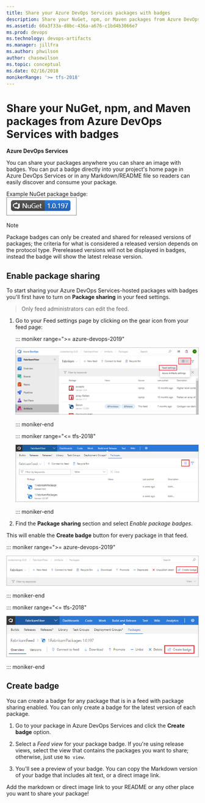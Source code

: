 ```yaml
---
title: Share your Azure DevOps Services packages with badges
description: Share your NuGet, npm, or Maven packages from Azure DevOps Services with badges
ms.assetid: 60a3f33a-d8bc-436a-a676-c1bd4b3066e7
ms.prod: devops
ms.technology: devops-artifacts
ms.manager: jillfra
ms.author: phwilson
author: chasewilson
ms.topic: conceptual
ms.date: 02/16/2018
monikerRange: '>= tfs-2018'
---
```


# Share your NuGet, npm, and Maven packages from Azure DevOps Services with badges

**Azure DevOps Services**

You can share your packages anywhere you can share an image with badges. You can put a badge directly into your project's home page in Azure DevOps Services or in any Markdown/README file so readers can easily discover and consume your package.

Example NuGet package badge:  
![Azure DevOps Services Package sharing badge for NuGet, npm, or Maven](_shared/_img/package-badge.png)

> [!NOTE]
> Package badges can only be created and shared for released versions of packages; the criteria for what is considered a released version depends on the protocol type. Prereleased versions will not be displayed in badges, instead the badge will show the latest release version.

## Enable package sharing  

To start sharing your Azure DevOps Services-hosted packages with badges you'll first have to turn on **Package sharing** in your feed settings.

> Only feed administrators can edit the feed.

1. Go to your Feed settings page by clicking on the gear icon from your feed page: 

   ::: moniker range=">= azure-devops-2019"

   ![Edit an Azure DevOps Services feed in Azure Artifacts](_shared/_img/edit-feed-full-newnav.png)

   ::: moniker-end

   ::: moniker range="<= tfs-2018"

   ![Edit an Azure DevOps Services feed in Package](_shared/_img/edit-feed-full.png)

   ::: moniker-end

2. Find the **Package sharing** section and select *Enable package badges*.

This will enable the **Create badge** button for every package in that feed.

::: moniker range=">= azure-devops-2019"

![Create badge for NuGet, npm, or Maven packages in Azure DevOps Services](_img/pm-create-badge-newnav.png)

::: moniker-end

::: moniker range="<= tfs-2018"

![Create badge for NuGet, npm, or Maven packages in Azure DevOps Services](_img/pm-create-badge.png)

::: moniker-end

## Create badge

You can create a badge for any package that is in a feed with package sharing enabled. You can only create a badge for the latest version of each package.

1. Go to your package in Azure DevOps Services and click the **Create badge** option. 

2. Select a *Feed view* for your package badge. If you're using release views, select the view that contains the packages you want to share; otherwise, just use `No view`.

3. You'll see a preview of your badge. You can copy the Markdown version of your badge that includes alt text, or a direct image link. 

Add the markdown or direct image link to your README or any other place you want to share your package!
